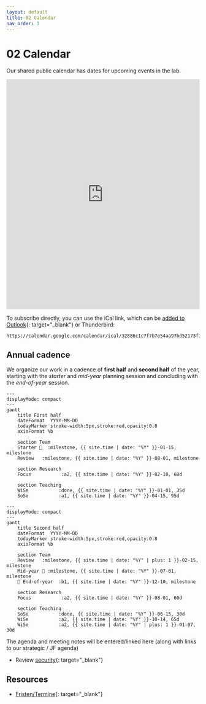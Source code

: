 ```yaml
---
layout: default
title: 02 Calendar
nav_order: 3
---
```


# 02 Calendar

Our shared public calendar has dates for upcoming events in the lab.

<iframe src="https://calendar.google.com/calendar/embed?src=32886c1c7f7b7e54aa97bd52173f7c811f1b9b8e519318e3f1bbfde98f856100%40group.calendar.google.com&ctz=Europe%2FBerlin" style="border: 0" width="100%" height="600" frameborder="0" scrolling="no"></iframe>

To subscribe directly, you can use the iCal link, which can be [added to Outlook](https://support.microsoft.com/en-us/office/import-calendars-into-outlook-8e8364e1-400e-4c0f-a573-fe76b5a2d379){: target="_blank"} or Thunderbird:

```
https://calendar.google.com/calendar/ical/32886c1c7f7b7e54aa97bd52173f7c811f1b9b8e519318e3f1bbfde98f856100%40group.calendar.google.com/public/basic.ics
```

## Annual cadence

We organize our work in a cadence of **first half** and **second half** of the year, starting with the *starter* and *mid-year* planning session and concluding with the *end-of-year* session.

```mermaid
---
displayMode: compact
---
gantt
    title First half
    dateFormat  YYYY-MM-DD
    todayMarker stroke-width:5px,stroke:red,opacity:0.8
    axisFormat %b

    section Team
    Starter 🚀  :milestone, {{ site.time | date: "%Y" }}-01-15, milestone
    Review   :milestone, {{ site.time | date: "%Y" }}-08-01, milestone

    section Research
    Focus           :a2, {{ site.time | date: "%Y" }}-02-10, 60d

    section Teaching
    WiSe           :done, {{ site.time | date: "%Y" }}-01-01, 35d
    SoSe           :a1, {{ site.time | date: "%Y" }}-04-15, 95d
```

```mermaid
---
displayMode: compact
---
gantt
    title Second half
    dateFormat  YYYY-MM-DD
    todayMarker stroke-width:5px,stroke:red,opacity:0.8
    axisFormat %b

    section Team
    Review   :milestone, {{ site.time | date: "%Y" | plus: 1 }}-02-15, milestone
    Mid-year 🎯 :milestone, {{ site.time | date: "%Y" }}-07-01, milestone
    🎉 End-of-year  :b1, {{ site.time | date: "%Y" }}-12-10, milestone

    section Research
    Focus           :a2, {{ site.time | date: "%Y" }}-08-01, 60d
    
    section Teaching
    SoSe           :done, {{ site.time | date: "%Y" }}-06-15, 30d
    WiSe           :a2, {{ site.time | date: "%Y" }}-10-14, 65d
    WiSe           :a2, {{ site.time | date: "%Y" | plus: 1 }}-01-07, 30d
```

The agenda and meeting notes will be entered/linked here (along with links to our strategic / JF agenda)

- Review [security](10-lab/10_processes/10.72.security.html){: target="_blank"}

## Resources

- [Fristen/Termine](https://www.uni-bamberg.de/studium/im-studium/studienorganisation/vorlesungszeiten/){: target="_blank"}
